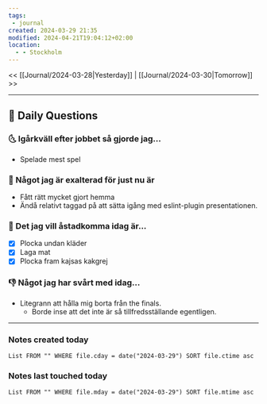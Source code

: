 ```yaml
---
tags:
 - journal
created: 2024-03-29 21:35
modified: 2024-04-21T19:04:12+02:00
location:
  - - Stockholm
---
```


<< [[Journal/2024-03-28|Yesterday]] | [[Journal/2024-03-30|Tomorrow]] >>

---
## 📅 Daily Questions
### 🌜 Igårkväll efter jobbet så gjorde jag...
- Spelade mest spel

### 🙌 Något jag är exalterad för just nu är
- Fått rätt mycket gjort hemma
- Ändå relativt taggad på att sätta igång med eslint-plugin presentationen.

### 🚀 Det jag vill åstadkomma idag är...
- [x] Plocka undan kläder
- [x] Laga mat
- [x] Plocka fram kajsas kakgrej

### 👎 Något jag har svårt med idag...
- Litegrann att hålla mig borta från the finals.
	- Borde inse att det inte är så tillfredsställande egentligen.
---
### Notes created today
```dataview
List FROM "" WHERE file.cday = date("2024-03-29") SORT file.ctime asc
```
### Notes last touched today
```dataview
List FROM "" WHERE file.mday = date("2024-03-29") SORT file.mtime asc
```